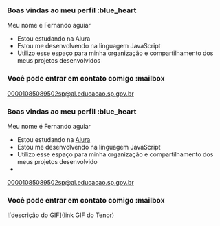 ### Boas vindas ao meu perfil :blue_heart  
Meu nome é Fernando aguiar

- Estou estudando na Alura
- Estou me desenvolvendo na linguagem JavaScript
- Utilizo esse espaço para minha organização e compartilhamento dos meus projetos desenvolvidos
### Você pode entrar em contato comigo :mailbox

00001085089502sp@al.educacao.sp.gov.br
### Boas vindas ao meu perfil :blue_heart

Meu nome é Fernando aguiar

- Estou estudando na [Alura](https://www.alura.com.br)
- Estou me desenvolvendo na linguagem JavaScript
- Utilizo esse espaço para minha organização e compartilhamento dos meus projetos desenvolvido
- 
00001085089502sp@al.educacao.sp.gov.br
  
### Você pode entrar em contato comigo :mailbox


![descrição do GIF](link GIF do Tenor)
